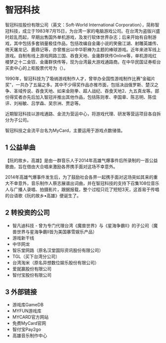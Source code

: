 # 智冠科技



智冠科技股份有限公司（英文：Soft-World International Corporation），简称智冠科技，成立于1983年7月15日，为台湾一家的电脑游戏公司。在台湾为盗版兴盛时趁乱而起，早期出售国外单机游戏，及发行软体世界杂志；后来开始有自制游戏，其中包括多套销量极佳作品，包括改编自金庸小说的笑傲江湖、射雕英雄传、倚天屠龙记、鹿鼎记等，亦曾推出以中华职棒为主题的棒球游戏。近年来进军线上游戏。自制有线上游戏网路三国、吞食天地、金庸群侠传Online等，单机游戏红楼梦之十二金钗、金庸群侠传等，现为台湾最大游戏通路商。在中华民国证券柜台买卖中心的上柜股票代号为（）。

1990年，智冠科技为了吸纳游戏制作人才，曾举办全国性游戏制作比赛“金磁片奖”，一共办了五届之多。其中不少得奖作品亦推市面，包括决战俄罗斯、楚汉之争、圣域传说、吞食天地、如来金刚拳、超人战纪、吞食天地2、九五真龙等。部份得奖者亦先后加入智冠并推出其他作品，包括陈则孝、李国章、陈志明、陈佳评、刘裕敏、吕学森、吴宗洲、贾宓等。

近期智冠科技以游戏通路、金流为营运中心，将游戏代理、研发等营运项目各自拆分为子公司。

智冠科技之金流平台名为MyCard，主要运用于游戏点数储值。



## 1 公益单曲

【阮的故乡。高雄】是由一群音乐人于2014年高雄气爆事件后所录制的一首公益歌曲，旨在借由大合唱来激励各界携手面对这场不幸意外。

2014年高雄气爆事件发生后，为了鼓励社会各界一起携手面对这场突如其来的重大不幸意外，音乐制作人蔡志展谱出词曲，并在智冠科技的支持下召集108位音乐人与广播人录唱、拍摄影片，跟据报载，整个过程只花了短短3天，这首易于传唱的台语歌《阮的故乡•高雄》便诞生了。



## 2 转投资的公司

* 智凡迪科技 - 曾为专门代理台湾《魔兽世界》与《星海争霸II》的子公司（魔兽世界与星海争霸II皆为美国暴雪娱乐产品）
* 游戏新干线
* 中华网龙
* 智乐堂网路（原名汉堂国际资讯股份有限公司）
* TGL（买下台湾分公司）
* 台湾淘米（原名异想数位娱乐股份有限公司）
* 爱就赢股份有限公司
* 智付宝股份有限公司



## 3 外部链接

* 游戏库GameDB
* MYFUN游戏库
* MYCARD官方网站
* 免费MyCard官网
* 智付宝Pay2go
* 高雄音乐制作中心



